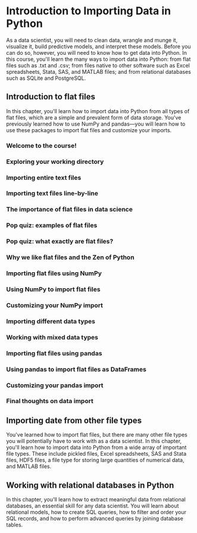 # Introduction to Importing Data in Python

As a data scientist, you will need to clean data, wrangle and munge it, visualize it, build predictive models, and interpret these models. Before you can do so, however, you will need to know how to get data into Python. In this course, you'll learn the many ways to import data into Python: from flat files such as .txt and .csv; from files native to other software such as Excel spreadsheets, Stata, SAS, and MATLAB files; and from relational databases such as SQLite and PostgreSQL.

## Introduction to flat files

In this chapter, you'll learn how to import data into Python from all types of flat files, which are a simple and prevalent form of data storage. You've previously learned how to use NumPy and pandas—you will learn how to use these packages to import flat files and customize your imports.

### Welcome to the course!


### Exploring your working directory


### Importing entire text files


### Importing text files line-by-line


### The importance of flat files in data science


### Pop quiz: examples of flat files


### Pop quiz: what exactly are flat files?


### Why we like flat files and the Zen of Python


### Importing flat files using NumPy


### Using NumPy to import flat files


### Customizing your NumPy import


### Importing different data types


### Working with mixed data types


### Importing flat files using pandas


### Using pandas to import flat files as DataFrames


### Customizing your pandas import


### Final thoughts on data import



## Importing date from other file types

You've learned how to import flat files, but there are many other file types you will potentially have to work with as a data scientist. In this chapter, you'll learn how to import data into Python from a wide array of important file types. These include pickled files, Excel spreadsheets, SAS and Stata files, HDF5 files, a file type for storing large quantities of numerical data, and MATLAB files.

## Working with relational databases in Python

In this chapter, you'll learn how to extract meaningful data from relational databases, an essential skill for any data scientist. You will learn about relational models, how to create SQL queries, how to filter and order your SQL records, and how to perform advanced queries by joining database tables.
